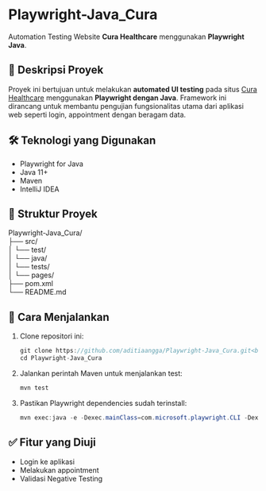 # Playwright-Java_Cura

Automation Testing Website **Cura Healthcare** menggunakan **Playwright Java**.

## 📌 Deskripsi Proyek

Proyek ini bertujuan untuk melakukan **automated UI testing** pada situs [Cura Healthcare](https://katalon-demo-cura.herokuapp.com/) menggunakan **Playwright dengan Java**. Framework ini dirancang untuk membantu pengujian fungsionalitas utama dari aplikasi web seperti login, appointment dengan beragam data.

## 🛠️ Teknologi yang Digunakan

- Playwright for Java
- Java 11+
- Maven
- IntelliJ IDEA

## 📁 Struktur Proyek

Playwright-Java_Cura/<br>
├── src/<br>
│   └── test/<br>
│       └── java/<br>
│           └── tests/<br>
│           └── pages/<br>
├── pom.xml<br>
└── README.md<br>

## 🚀 Cara Menjalankan

1. Clone repositori ini:
   ```java
   git clone https://github.com/aditiaangga/Playwright-Java_Cura.git<br>
   cd Playwright-Java_Cura
   ```

3. Jalankan perintah Maven untuk menjalankan test:<br>
   ```java
   mvn test
   ```

4. Pastikan Playwright dependencies sudah terinstall:<br>
   ```java
   mvn exec:java -e -Dexec.mainClass=com.microsoft.playwright.CLI -Dexec.args="install"
   ```

## ✅ Fitur yang Diuji

- Login ke aplikasi
- Melakukan appointment
- Validasi Negative Testing
